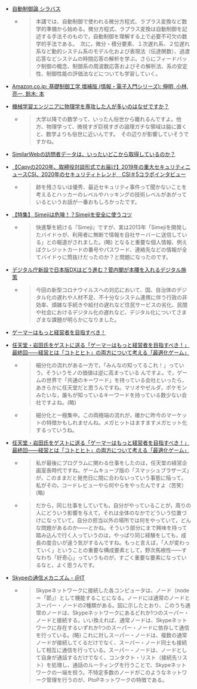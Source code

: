 - [自動制御論 シラバス](https://www.e-campus.gr.jp/syllabus/kanri/utsunomiya/public/syllabus/2020/show/13543)
  - > 本講では、自動制御で使われる微分方程式、ラプラス変換など数学的準備から始める。微分方程式、ラプラス変換は自動制御を記述する手法そのもので，自動制御を理解する上で必要不可欠の数学的手法である。　次に，微分・積分要素、１次遅れ系、２位遅れ系など動的システム系のモデル化および表現法（伝達関数）、過渡応答などシステムの時間応答の解析を学ぶ。さらにフィードバック制御の概念、制御系の周波数応答およびその解析法、系の安定性、制御性能の評価法などについても学習していく。
- [Amazon.co.jp: 基礎制御工学 増補版 (情報・電子入門シリーズ): 伸明, 小林, 亮一, 鈴木: 本](https://www.amazon.co.jp/dp/4320024494)
- [機械学習エンジニアに物理学を専攻した人が多いのはなぜですか？](https://jp.quora.com/kikai-gakushuu-enjinia-ni-butsuri-gaku-wo-senkou-shita-nin-ga-ooi-no-ha-naze-desu-ka?ch=2&srid=uKHXDA)
  - > 大学以降での数学って、いったん俗世から離れるんですよ。他方、物理学って、微視すぎ巨視すぎの論理ガチな領域は脇に置くと、数学よりも俗世に近いんです。　その辺りが影響していそうですかね。

- [SimilarWebの訪問者データは、いったいどこから取得しているのか？](https://nelog.jp/similarweb-data-is-from)
- [【Capyの2020年、取締役対談形式でお届け】2019年の重大セキュリティニュースCSI、2020年のセキュリティトレンド　CSI＃5コラボインタビュー](https://www.youtube.com/watch?v=wX062U7z3u4&t=15s)
  - > 跡を残さないは優秀、最近セキュリティ事件って聞かないことを考えるとハッカーのレベルやハッキングの技術レベルがあがっているというお話が一番おもしろかったです。
- [【特集】 Simejiは危険！？Simejiを安全に使うコツ](https://octoba.net/archives/simeji-howto-20160320.html)
  - > 快進撃を続ける『Simeji』ですが、実は2013年「Simejiを開発したバイドゥが、利用者に無断で情報を自社サーバーに送信している」との報道がされました。(略) となると重要な個人情報、例えばクレジットカードの番号やパスワード、連絡先などの情報が全てバイドゥに筒抜けだったのか？と問題になったのです。

- [デジタル庁新設で日本版DXはどう進む？菅内閣が本腰を入れるデジタル施策](https://www.brainpad.co.jp/doors/practice/digital_agency/)
  - > 今回の新型コロナウイルスへの対応において、国、自治体のデジタル化の遅れや人材不足、不十分なシステム連携に伴う行政の非効率、煩雑な手続きや給付の遅れなど住民サービスの劣化、民間や社会におけるデジタル化の遅れなど、デジタル化についてさまざまな課題が明らかになりました。
- [ゲーマーはもっと経営者を目指すべき！](https://www.4gamer.net/words/005/W00506/)
- [任天堂・岩田氏をゲストに送る「ゲーマーはもっと経営者を目指すべき！」最終回――経営とは「コトとヒト」の両方について考える「最適化ゲーム」](https://www.4gamer.net/games/999/G999905/20141226033/)
  - > 細分化の流れがある一方で，「みんなの知ってるこれ！」っていう，そういうモノの価値は逆に高まっている んですよ。で，ゲームの世界で「共通のキーワード」を持っている会社といったら，あきらかに任天堂だと思うんですね。マリオやゼルダ，ポケモンみたいな，誰もが知っているキーワードを持っている数少ない会社ですよね。(略) 
  - > 細分化と一極集中。この両極端の流れが，確かに昨今のマーケットの特徴かもしれませんね。メガヒットはますますメガヒット化するっていうね。

- [任天堂・岩田氏をゲストに送る「ゲーマーはもっと経営者を目指すべき！」最終回――経営とは「コトとヒト」の両方について考える「最適化ゲーム」](https://www.4gamer.net/games/999/G999905/20141226033/index_2.html)
  - > 私が最後にプログラムに関わる仕事をしたのは，任天堂の経営企画室長時代ですね。ゲームキューブ版の「スマッシュブラザーズ」が，このままだと発売日に間に合わないっていう事態に陥って。私がその，コードレビューやら何やらをやったんですよ（苦笑）(略) 
  - > だから，同じ仕事をしていても，自分がやっていることが，周りの人にどういう影響を与えて，それは全体のなかでどういう位置づけになっていて，自分の担当以外の場所では何をやっていて，どんな問題があるのか――とかね。そういう部分にまで興味を持って踏み込んで行く人っていうのは，やっぱり同じ経験をしても，成長の度合いが違う気がするんですね。もっと言えば，「人が変わっていく」ということの重要な構成要素として，野次馬根性――すなわち「好奇心」っていうものが，すごく重要な要素になっているなと，よく思うんです。

- [Skypeの通信メカニズム - ＠IT](https://www.atmarkit.co.jp/fwin2k/experiments/skype02/skype02_01.html)
  - > Skypeネットワークに接続した各コンピュータは、ノード（node＝「節」）として機能することになる。ノードには通常のノードとスーパー・ノードの2種類がある。図に示したとおり、このうち通常のノードは、Skypeネットワークにあるどれか1つのスーパー・ノードと接続する。いい換えれば、通常ノードは、Skypeネットワークに存在するいずれか1つのスーパー・ノードに依存して通信を行っている。(略) これに対しスーパー・ノードは、複数の通常ノードが接続してくるだけでなく、スーパー・ノード同士も接続して相互に通信を行っている。スーパー・ノードは、ノードとして自身が通話するだけでなく、コンタクト・リスト（接続先リスト）を処理し、通話のルーティングを行うことで、Skypeネットワークの一端を担う。不特定多数のノードがこのようなネットワーク管理を行うのが、PtoPネットワークの特徴である。